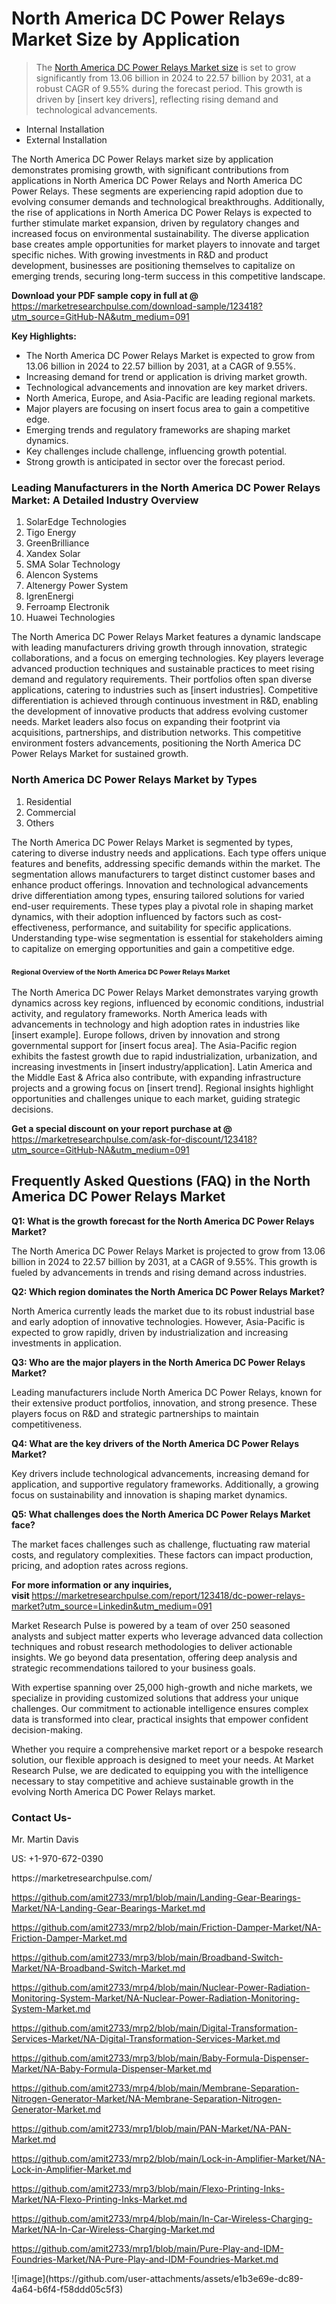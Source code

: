 <h1>North America DC Power Relays Market&nbsp;Size by Application</h1><blockquote><p>The <a href="https://marketresearchpulse.com/download-sample/123418?utm_source=GitHub-NA&amp;utm_medium=091">North America DC Power Relays Market size</a> is set to grow significantly from 13.06 billion in 2024 to 22.57 billion by 2031, at a robust CAGR of 9.55% during the forecast period. This growth is driven by [insert key drivers], reflecting rising demand and technological advancements.</p></blockquote><ul><li>Internal Installation<li> External Installation</li></ul><p>The North America DC Power Relays market size by application demonstrates promising growth, with significant contributions from applications in North America DC Power Relays and North America DC Power Relays. These segments are experiencing rapid adoption due to evolving consumer demands and technological breakthroughs. Additionally, the rise of applications in North America DC Power Relays is expected to further stimulate market expansion, driven by regulatory changes and increased focus on environmental sustainability. The diverse application base creates ample opportunities for market players to innovate and target specific niches. With growing investments in R&D and product development, businesses are positioning themselves to capitalize on emerging trends, securing long-term success in this competitive landscape.</p><p><strong>Download your PDF sample copy in full at @ </strong><a href="https://marketresearchpulse.com/download-sample/123418?utm_source=GitHub-NA&amp;utm_medium=091">https://marketresearchpulse.com/download-sample/123418?utm_source=GitHub-NA&amp;utm_medium=091</a></p><p><strong>Key Highlights: </strong></p><ul><li>The North America DC Power Relays Market is expected to grow from 13.06 billion in 2024 to 22.57 billion by 2031, at a CAGR of 9.55%.</li><li>Increasing demand for trend or application is driving market growth.</li><li>Technological advancements and innovation are key market drivers.</li><li>North America, Europe, and Asia-Pacific are leading regional markets.</li><li>Major players are focusing on insert focus area to gain a competitive edge.</li><li>Emerging trends and regulatory frameworks are shaping market dynamics.</li><li>Key challenges include challenge, influencing growth potential.</li><li>Strong growth is anticipated in sector over the forecast period.</li></ul><h3>Leading Manufacturers in the North America DC Power Relays Market: A Detailed Industry Overview</h3><ol><li>SolarEdge Technologies</li><li>Tigo Energy</li><li>GreenBrilliance</li><li>Xandex Solar</li><li>SMA Solar Technology</li><li>Alencon Systems</li><li>Altenergy Power System</li><li>IgrenEnergi</li><li>Ferroamp Electronik</li><li>Huawei Technologies</li></ol><div class="flex max-w-full flex-col flex-grow"><div class="min-h-8 text-message flex w-full flex-col items-end gap-2 whitespace-normal break-words [.text-message+&amp;]:mt-5" dir="auto" data-message-author-role="assistant" data-message-id="fd8432e4-4910-450d-b182-61b7bfb0a01f" data-message-model-slug="gpt-4o"><div class="flex w-full flex-col gap-1 empty:hidden first:pt-[3px]"><div class="markdown prose w-full break-words dark:prose-invert light"><p>The North America DC Power Relays Market features a dynamic landscape with leading manufacturers driving growth through innovation, strategic collaborations, and a focus on emerging technologies. Key players leverage advanced production techniques and sustainable practices to meet rising demand and regulatory requirements. Their portfolios often span diverse applications, catering to industries such as [insert industries]. Competitive differentiation is achieved through continuous investment in R&amp;D, enabling the development of innovative products that address evolving customer needs. Market leaders also focus on expanding their footprint via acquisitions, partnerships, and distribution networks. This competitive environment fosters advancements, positioning the North America DC Power Relays Market for sustained growth.</p></div></div></div></div><h3>North America DC Power Relays Market by Types</h3><ol><li>Residential<li> Commercial<li> Others</li></ol><div class="flex max-w-full flex-col flex-grow"><div class="min-h-8 text-message flex w-full flex-col items-end gap-2 whitespace-normal break-words [.text-message+&amp;]:mt-5" dir="auto" data-message-author-role="assistant" data-message-id="084470be-0bb7-4664-bddf-5156b4f41249" data-message-model-slug="gpt-4o-mini"><div class="flex w-full flex-col gap-1 empty:hidden first:pt-[3px]"><div class="markdown prose w-full break-words dark:prose-invert light"><p>The North America DC Power Relays Market is segmented by types, catering to diverse industry needs and applications. Each type offers unique features and benefits, addressing specific demands within the market. The segmentation allows manufacturers to target distinct customer bases and enhance product offerings. Innovation and technological advancements drive differentiation among types, ensuring tailored solutions for varied end-user requirements. These types play a pivotal role in shaping market dynamics, with their adoption influenced by factors such as cost-effectiveness, performance, and suitability for specific applications. Understanding type-wise segmentation is essential for stakeholders aiming to capitalize on emerging opportunities and gain a competitive edge.</p></div></div></div></div><h3><span style="font-size: 11px;">Regional Overview of the North America DC Power Relays Market</span></h3><div class="flex max-w-full flex-col flex-grow"><div class="min-h-8 text-message flex w-full flex-col items-end gap-2 whitespace-normal break-words [.text-message+&amp;]:mt-5" dir="auto" data-message-author-role="assistant" data-message-id="e9038762-ce64-4e30-91c9-9bd413514231" data-message-model-slug="gpt-4o-mini"><div class="flex w-full flex-col gap-1 empty:hidden first:pt-[3px]"><div class="markdown prose w-full break-words dark:prose-invert light"><p>The North America DC Power Relays Market demonstrates varying growth dynamics across key regions, influenced by economic conditions, industrial activity, and regulatory frameworks. North America leads with advancements in technology and high adoption rates in industries like [insert example]. Europe follows, driven by innovation and strong governmental support for [insert focus area]. The Asia-Pacific region exhibits the fastest growth due to rapid industrialization, urbanization, and increasing investments in [insert industry/application]. Latin America and the Middle East &amp; Africa also contribute, with expanding infrastructure projects and a growing focus on [insert trend]. Regional insights highlight opportunities and challenges unique to each market, guiding strategic decisions.</p></div></div></div></div><p><strong>Get a special discount on your report purchase at @ </strong><a href="https://marketresearchpulse.com/ask-for-discount/123418?utm_source=GitHub-NA&amp;utm_medium=091">https://marketresearchpulse.com/ask-for-discount/123418?utm_source=GitHub-NA&amp;utm_medium=091</a></p><h2>Frequently Asked Questions (FAQ) in the North America DC Power Relays Market</h2><p><strong>Q1: What is the growth forecast for the North America DC Power Relays Market?</strong></p><p>The North America DC Power Relays Market is projected to grow from 13.06 billion in 2024 to 22.57 billion by 2031, at a CAGR of 9.55%. This growth is fueled by advancements in trends and rising demand across industries.</p><p><strong>Q2: Which region dominates the North America DC Power Relays Market?</strong></p><p>North America currently leads the market due to its robust industrial base and early adoption of innovative technologies. However, Asia-Pacific is expected to grow rapidly, driven by industrialization and increasing investments in application.</p><p><strong>Q3: Who are the major players in the North America DC Power Relays Market?</strong></p><p>Leading manufacturers include North America DC Power Relays, known for their extensive product portfolios, innovation, and strong presence. These players focus on R&amp;D and strategic partnerships to maintain competitiveness.</p><p><strong>Q4: What are the key drivers of the North America DC Power Relays Market?</strong></p><p>Key drivers include technological advancements, increasing demand for application, and supportive regulatory frameworks. Additionally, a growing focus on sustainability and innovation is shaping market dynamics.</p><p><strong>Q5: What challenges does the North America DC Power Relays Market face?</strong></p><p>The market faces challenges such as challenge, fluctuating raw material costs, and regulatory complexities. These factors can impact production, pricing, and adoption rates across regions.</p><p><strong>For more information or any inquiries, visit&nbsp;</strong><a href="https://marketresearchpulse.com/report/123418/dc-power-relays-market?utm_source=Linkedin&utm_medium=091">https://marketresearchpulse.com/report/123418/dc-power-relays-market?utm_source=Linkedin&utm_medium=091</a></p><p>Market Research Pulse is powered by a team of over 250 seasoned analysts and subject matter experts who leverage advanced data collection techniques and robust research methodologies to deliver actionable insights. We go beyond data presentation, offering deep analysis and strategic recommendations tailored to your business goals.</p><p>With expertise spanning over 25,000 high-growth and niche markets, we specialize in providing customized solutions that address your unique challenges. Our commitment to actionable intelligence ensures complex data is transformed into clear, practical insights that empower confident decision-making.</p><p>Whether you require a comprehensive market report or a bespoke research solution, our flexible approach is designed to meet your needs. At Market Research Pulse, we are dedicated to equipping you with the intelligence necessary to stay competitive and achieve sustainable growth in the evolving North America DC Power Relays market.</p><h3><strong>Contact Us-</strong></h3><p>Mr. Martin Davis</p><p>US: +1-970-672-0390</p><p>https://marketresearchpulse.com/</p><p><a href="https://github.com/amit2733/mrp1/blob/main/Landing-Gear-Bearings-Market/NA-Landing-Gear-Bearings-Market.md">https://github.com/amit2733/mrp1/blob/main/Landing-Gear-Bearings-Market/NA-Landing-Gear-Bearings-Market.md</a></p><p><a href="https://github.com/amit2733/mrp2/blob/main/Friction-Damper-Market/NA-Friction-Damper-Market.md">https://github.com/amit2733/mrp2/blob/main/Friction-Damper-Market/NA-Friction-Damper-Market.md</a></p><p><a href="https://github.com/amit2733/mrp3/blob/main/Broadband-Switch-Market/NA-Broadband-Switch-Market.md">https://github.com/amit2733/mrp3/blob/main/Broadband-Switch-Market/NA-Broadband-Switch-Market.md</a></p><p><a href="https://github.com/amit2733/mrp4/blob/main/Nuclear-Power-Radiation-Monitoring-System-Market/NA-Nuclear-Power-Radiation-Monitoring-System-Market.md">https://github.com/amit2733/mrp4/blob/main/Nuclear-Power-Radiation-Monitoring-System-Market/NA-Nuclear-Power-Radiation-Monitoring-System-Market.md</a></p><p><a href="https://github.com/amit2733/mrp2/blob/main/Digital-Transformation-Services-Market/NA-Digital-Transformation-Services-Market.md">https://github.com/amit2733/mrp2/blob/main/Digital-Transformation-Services-Market/NA-Digital-Transformation-Services-Market.md</a></p><p><a href="https://github.com/amit2733/mrp3/blob/main/Baby-Formula-Dispenser-Market/NA-Baby-Formula-Dispenser-Market.md">https://github.com/amit2733/mrp3/blob/main/Baby-Formula-Dispenser-Market/NA-Baby-Formula-Dispenser-Market.md</a></p><p><a href="https://github.com/amit2733/mrp4/blob/main/Membrane-Separation-Nitrogen-Generator-Market/NA-Membrane-Separation-Nitrogen-Generator-Market.md">https://github.com/amit2733/mrp4/blob/main/Membrane-Separation-Nitrogen-Generator-Market/NA-Membrane-Separation-Nitrogen-Generator-Market.md</a></p><p><a href="https://github.com/amit2733/mrp1/blob/main/PAN-Market/NA-PAN-Market.md">https://github.com/amit2733/mrp1/blob/main/PAN-Market/NA-PAN-Market.md</a></p><p><a href="https://github.com/amit2733/mrp2/blob/main/Lock-in-Amplifier-Market/NA-Lock-in-Amplifier-Market.md">https://github.com/amit2733/mrp2/blob/main/Lock-in-Amplifier-Market/NA-Lock-in-Amplifier-Market.md</a></p><p><a href="https://github.com/amit2733/mrp3/blob/main/Flexo-Printing-Inks-Market/NA-Flexo-Printing-Inks-Market.md">https://github.com/amit2733/mrp3/blob/main/Flexo-Printing-Inks-Market/NA-Flexo-Printing-Inks-Market.md</a></p><p><a href="https://github.com/amit2733/mrp4/blob/main/In-Car-Wireless-Charging-Market/NA-In-Car-Wireless-Charging-Market.md">https://github.com/amit2733/mrp4/blob/main/In-Car-Wireless-Charging-Market/NA-In-Car-Wireless-Charging-Market.md</a></p><p><a href="https://github.com/amit2733/mrp1/blob/main/Pure-Play-and-IDM-Foundries-Market/NA-Pure-Play-and-IDM-Foundries-Market.md">https://github.com/amit2733/mrp1/blob/main/Pure-Play-and-IDM-Foundries-Market/NA-Pure-Play-and-IDM-Foundries-Market.md</a></p>
![image](https://github.com/user-attachments/assets/e1b3e69e-dc89-4a64-b6f4-f58ddd05c5f3)

